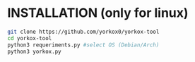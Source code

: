    # INSTALLATION (only for linux)

```bash
git clone https://github.com/yorkox0/yorkox-tool
cd yorkox-tool
python3 requeriments.py #select OS (Debian/Arch)
python3 yorkox.py
```
